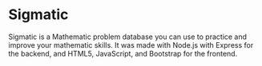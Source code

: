 # Sigmatic

Sigmatic is a Mathematic problem database you can use to practice and improve your mathematic skills. It was made with Node.js with Express for the backend, and HTML5, JavaScript, and Bootstrap for the frontend.